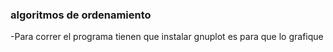 ### algoritmos  de ordenamiento
-Para correr el programa tienen que instalar gnuplot es para que lo grafique 
